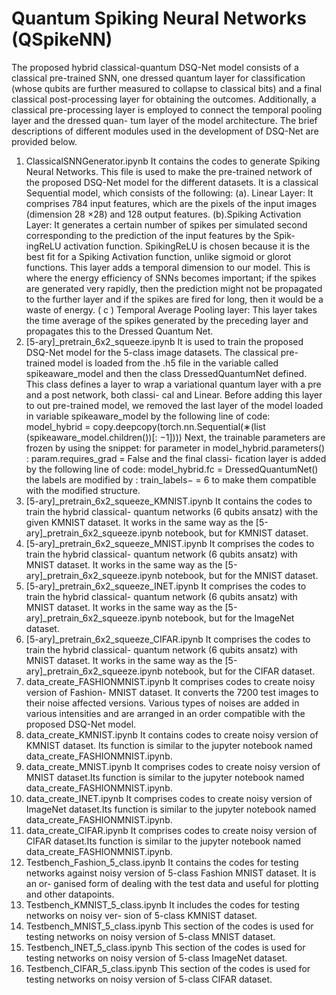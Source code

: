 # Quantum Spiking Neural Networks (QSpikeNN)

The proposed hybrid classical-quantum
DSQ-Net model consists of a classical pre-trained SNN, one
dressed quantum layer for classification (whose qubits are
further measured to collapse to classical bits) and a final
classical post-processing layer for obtaining the outcomes.
Additionally, a classical pre-processing layer is employed
to connect the temporal pooling layer and the dressed quan-
tum layer of the model architecture. The brief descriptions
of different modules used in the development of DSQ-Net
are provided below.

1. ClassicalSNNGenerator.ipynb
It contains the codes to generate Spiking Neural
Networks. This file is used to make the pre-trained
network of the proposed DSQ-Net model for the
different datasets. It is a classical Sequential
model, which consists of the following:
(a). Linear Layer: It comprises 784 input features,
which are the pixels of the input images (dimension
28 ×28) and 128 output features.
(b).Spiking Activation Layer: It generates a certain
number of spikes per simulated second corresponding
to the prediction of the input features by the Spik-
ingReLU activation function. SpikingReLU is chosen
because it is the best fit for a Spiking Activation
function, unlike sigmoid or glorot functions. This
layer adds a temporal dimension to our model. This 
is where the energy efficiency of SNNs becomes
important; if the spikes are generated very rapidly,
then the prediction might not be propagated to the
further layer and if the spikes are fired for long, then it
would be a waste of energy.
( c ) Temporal Average Pooling layer: This layer
takes the time average of the spikes generated by the
preceding layer and propagates this to the Dressed
Quantum Net.
2. [5-ary]_pretrain_6x2_squeeze.ipynb
It is used to train the proposed DSQ-Net model
for the 5-class image datasets. The classical pre-
trained model is loaded from the .h5 file in the
variable called spikeaware_model and then the
class DressedQuantumNet defined. This class
defines a layer to wrap a variational quantum
layer with a pre and a post network, both classi-
cal and Linear. Before adding this layer to out
pre-trained model, we removed the last layer of
the model loaded in variable spikeaware_model
by the following line of code: model_hybrid =
copy.deepcopy(torch.nn.Sequential(∗(list
(spikeaware_model.children())[: −1])))
Next, the trainable parameters are frozen
by using the snippet: for parameter in
model_hybrid.parameters() :
param.requires_grad = False and the final classi-
fication layer is added by the following line of code:
model_hybrid.fc = DressedQuantumNet() the
labels are modified by : train_labels− = 6 to make
them compatible with the modified structure.
3. [5-ary]_pretrain_6x2_squeeze_KMNIST.ipynb
It contains the codes to train the hybrid classical-
quantum networks (6 qubits ansatz) with the given
KMNIST dataset. It works in the same way as the
[5-ary]_pretrain_6x2_squeeze.ipynb
notebook, but for KMNIST dataset.
4. [5-ary]_pretrain_6x2_squeeze_MNIST.ipynb
It comprises the codes to train the hybrid classical-
quantum network (6 qubits ansatz) with MNIST
dataset. It works in the same way as the
[5-ary]_pretrain_6x2_squeeze.ipynb
notebook, but for the MNIST dataset.
5. [5-ary]_pretrain_6x2_squeeze_INET.ipynb
It comprises the codes to train the hybrid classical-
quantum network (6 qubits ansatz) with MNIST
dataset. It works in the same way as the
[5-ary]_pretrain_6x2_squeeze.ipynb
notebook, but for the ImageNet dataset.
6. [5-ary]_pretrain_6x2_squeeze_CIFAR.ipynb
It comprises the codes to train the hybrid classical-
quantum network (6 qubits ansatz) with MNIST
dataset. It works in the same way as the
[5-ary]_pretrain_6x2_squeeze.ipynb
notebook, but for the CIFAR dataset.
7. data_create_FASHIONMNIST.ipynb
It comprises codes to create noisy version of Fashion-
MNIST dataset. It converts the 7200 test images to
their noise affected versions. Various types of noises
are added in various intensities and are arranged in an
order compatible with the proposed DSQ-Net model.
8. data_create_KMNIST.ipynb
It contains codes to create noisy version of KMNIST
dataset. Its function is similar to the jupyter notebook
named data_create_FASHIONMNIST.ipynb.
9. data_create_MNIST.ipynb
It comprises codes to create noisy version of MNIST
dataset.Its function is similar to the jupyter notebook
named data_create_FASHIONMNIST.ipynb.
10. data_create_INET.ipynb
It comprises codes to create noisy version of ImageNet
dataset.Its function is similar to the jupyter notebook
named data_create_FASHIONMNIST.ipynb.
11. data_create_CIFAR.ipynb
It comprises codes to create noisy version of CIFAR
dataset.Its function is similar to the jupyter notebook
named data_create_FASHIONMNIST.ipynb.
12. Testbench_Fashion_5_class.ipynb
It contains the codes for testing networks against noisy
version of 5-class Fashion MNIST dataset. It is an or-
ganised form of dealing with the test data and useful
for plotting and other datapoints.
13. Testbench_KMNIST_5_class.ipynb
It includes the codes for testing networks on noisy ver-
sion of 5-class KMNIST dataset.
14. Testbench_MNIST_5_class.ipynb
This section of the codes is used for testing networks
on noisy version of 5-class MNIST dataset.
15. Testbench_INET_5_class.ipynb
This section of the codes is used for testing networks
on noisy version of 5-class ImageNet dataset.
16. Testbench_CIFAR_5_class.ipynb
This section of the codes is used for testing networks
on noisy version of 5-class CIFAR dataset.



